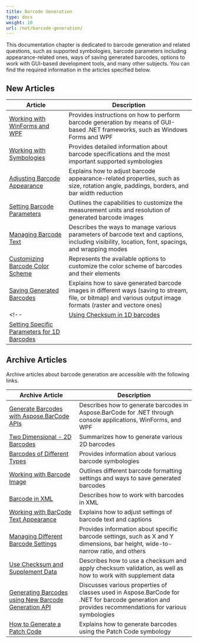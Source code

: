 ```yaml
---
title: Barcode Generation
type: docs
weight: 10
url: /net/barcode-generation/
---
```

This documentation chapter is dedicated to barcode generation and related questions, such as supported symbologies, barcode parameters including appearance-related ones, ways of saving generated barcodes, options to work with GUI-based development tools, and many other subjects. You can find the required information in the articles specified below.
  
## New Articles
  
|Article|Description|
|---|---|
|[Working with WinForms and WPF](/barcode/net/working-with-winforms-and-wpf/)|Provides instructions on how to perform barcode generation by means of GUI-based .NET frameworks, such as Windows Forms and WPF|
|[Working with Symbologies](/barcode/net/working-with-symbologies/)|Provides detailed information about barcode specifications and the most important supported symbologies|
|[Adjusting Barcode Appearance](/barcode/net/adjusting-barcode-appearance/)|Explains how to adjust barcode appearance-related properties, such as size, rotation angle, paddings, borders, and bar width reduction|
|[Setting Barcode Parameters](/barcode/net/setting-barcode-parameters/)|Outlines the capabilities to customize the measurement units and resolution of generated barcode images|
|[Managing Barcode Text](/barcode/net/managing-barcode-text/)|Describes the ways to manage various parameters of barcode text and captions, including visibility, location, font, spacings, and wrapping modes|
|[Customizing Barcode Color Scheme](/barcode/net/customizing-barcode-color-scheme/)|Represents the available options to customize the color scheme of barcodes and their elements|
|[Saving Generated Barcodes](/barcode/net/saving-generated-barcodes/)|Explains how to save generated barcode images in different ways (saving to stream, file, or bitmap) and various output image formats (raster and vectore ones)|
<!--|[Using Checksum in 1D barcodes](/barcode/net/using-checksum-and-data-supplement/)|Describes the pecularities of setting checksum for 1D barcodes|
|[Setting Specific Parameters for 1D Barcodes]()||-->
  
## Archive Articles
Archive articles about barcode generation are accessible with the following links.  
  
|Archive Article|Description|
|---|---|
|[Generate Barcodes with Aspose.BarCode APIs](https://docs.aspose.com/barcode/net/generate-barcodes-with-aspose-barcode-apis/)|Describes how to generate barcodes in Aspose.BarCode for .NET through console applications, WinForms, and WPF|
|[Two Dimensional - 2D Barcodes](https://docs.aspose.com/barcode/net/two-dimensional-2d-barcodes/)|Summarizes how to generate various 2D barcodes|
|[Barcodes of Different Types](https://docs.aspose.com/barcode/net/barcodes-of-different-types/)|Provides information about various barcode symbologies|
|[Working with Barcode Image](https://docs.aspose.com/barcode/net/working-with-barcode-image/)|Outlines different barcode formatting settings and ways to save generated barcodes|
|[Barcode in XML](https://docs.aspose.com/barcode/net/barcode-in-xml/)|Describes how to work with barcodes in XML|
|[Working with BarCode Text Appearance](https://docs.aspose.com/barcode/net/working-with-barcode-text-appearance/)|Explains how to adjust settings of barcode text and captions|
|[Managing Different Barcode Settings](https://docs.aspose.com/barcode/net/managing-different-barcode-settings/)|Provides information about specific barcode settings, such as X and Y dimensions, bar height, wide-to-narrow ratio, and others|
|[Use Checksum and Supplement Data](https://docs.aspose.com/barcode/net/use-checksum-and-supplement-data/)|Describes how to use a checksum and apply checksum validation, as well as how to work with supplement data|
|[Generating Barcodes using New Barcode Generation API](https://docs.aspose.com/barcode/net/generating-barcodes-using-new-barcode-generation-api/)|Discusses various properties of classes used in Aspose.BarCode for .NET for barcode generation and provides recommendations for various symbologies|
|[How to Generate a Patch Code](https://docs.aspose.com/barcode/net/how-to-generate-a-patch-code/)|Explains how to generate barcodes using the Patch Code symbology|
  